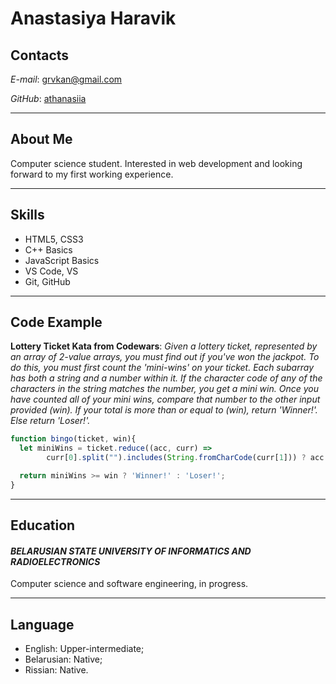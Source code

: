 # Anastasiya Haravik
## **Contacts**

*E-mail*: grvkan@gmail.com

*GitHub*: [athanasiia](https://github.com/athanasiia)

---

## **About Me**
Computer science student.
Interested in web development and looking forward to my first working experience.

---

## **Skills**

* HTML5, CSS3
* C++ Basics
* JavaScript Basics
* VS Code, VS
* Git, GitHub

---

## **Code Example**

**Lottery Ticket Kata from Codewars**: 
*Given a lottery ticket, represented by an array of 2-value arrays, you must find out if you've won the jackpot. To do this, you must first count the 'mini-wins' on your ticket. Each subarray has both a string and a number within it. If the character code of any of the characters in the string matches the number, you get a mini win. Once you have counted all of your mini wins, compare that number to the other input provided (win). If your total is more than or equal to (win), return 'Winner!'. Else return 'Loser!'.*

```js
function bingo(ticket, win){
  let miniWins = ticket.reduce((acc, curr) => 
        curr[0].split("").includes(String.fromCharCode(curr[1])) ? acc + 1 : acc, 0);

  return miniWins >= win ? 'Winner!' : 'Loser!';
}
```
---

## **Education**

#### *BELARUSIAN STATE UNIVERSITY OF INFORMATICS AND RADIOELECTRONICS*
Computer science and software engineering, in progress.

---

## **Language**
* English: Upper-intermediate;
* Belarusian: Native;
* Rissian: Native.